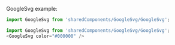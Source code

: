 GoogleSvg example:
```js noeditor
import GoogleSvg from 'sharedComponents/GoogleSvg/GoogleSvg';
```
```js
import GoogleSvg from 'sharedComponents/GoogleSvg/GoogleSvg';
<GoogleSvg color="#000000" />
```